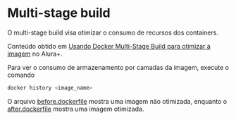 # Multi-stage build

O multi-stage build visa otimizar o consumo de recursos dos containers.

Conteúdo obtido em [Usando Docker Multi-Stage Build para otimizar a imagem](https://cursos.alura.com.br/usando-docker-multi-stage-build-para-otimizar-a-imagem-c74) no Alura+.

Para ver o consumo de armazenamento por camadas da imagem, execute o comando
```bash
docker history <image_name>
```

O arquivo [before.dockerfile](before.dockerfile) mostra uma imagem não otimizada, enquanto o [after.dockerfile](after.dockerfile) mostra uma imagem otimizada.